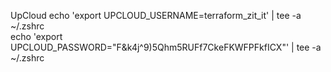UpCloud
echo 'export UPCLOUD_USERNAME=terraform_zit_it' | tee -a ~/.zshrc  
echo 'export UPCLOUD_PASSWORD="F&k4j^9)5Qhm5RUFf7CkeFKWFPFkfICX"' | tee -a ~/.zshrc 